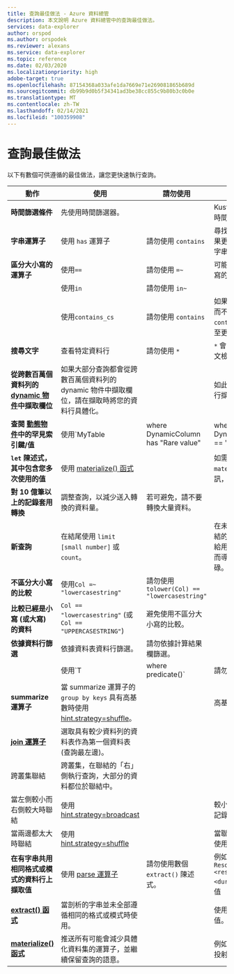 ```yaml
---
title: 查詢最佳做法 - Azure 資料總管
description: 本文說明 Azure 資料總管中的查詢最佳做法。
services: data-explorer
author: orspod
ms.author: orspodek
ms.reviewer: alexans
ms.service: data-explorer
ms.topic: reference
ms.date: 02/03/2020
ms.localizationpriority: high
adobe-target: true
ms.openlocfilehash: 87154368a033afe1da7669e71e269081865b689d
ms.sourcegitcommit: db99b9d0b5f34341ad3be38cc855c9b80b3c0b0e
ms.translationtype: MT
ms.contentlocale: zh-TW
ms.lasthandoff: 02/14/2021
ms.locfileid: "100359908"
---
```

# <a name="query-best-practices"></a>查詢最佳做法

以下有數個可供遵循的最佳做法，讓您更快速執行查詢。

|動作  |使用  |請勿使用  |注意  |
|---------|---------|---------|---------|
| **時間篩選條件** | 先使用時間篩選器。 ||Kusto 已高度最佳化為使用時間篩選條件。| 
|**字串運算子**      | 使用 `has` 運算子     | 請勿使用 `contains`     | 尋找完整權杖時，`has` 的效果更好，因為其不會尋找子字串。   |
|**區分大小寫的運算子**     |  使用`==`       | 請勿使用 `=~`       |  可能的話，請使用區分大小寫的運算子。       |
| | 使用`in` | 請勿使用 `in~`|
|  | 使用`contains_cs`         | 請勿使用 `contains`        | 如果您可使用 `has`/`has_cs`，而不使用 `contains`/`contains_cs`，甚至更好。 |
| **搜尋文字**    |    查看特定資料行     |    請勿使用 `*`    |   `*` 會在所有資料行中進行全文檢索搜尋。    |
| **從跨數百萬個資料列的 [dynamic 物件](./scalar-data-types/dynamic.md)中擷取欄位**    |  如果大部分查詢都會從跨數百萬個資料列的 dynamic 物件中擷取欄位，請在擷取時將您的資料行具體化。      |         | 如此一來，您只需針對資料行擷取付費一次。    |
| **查閱 [動態物件](./scalar-data-types/dynamic.md)中的罕見索引鍵/值**    |  使用`MyTable | where DynamicColumn has "Rare value" | where DynamicColumn.SomeKey == "Rare value"` | 請勿使用 `MyTable | where DynamicColumn.SomeKey == "Rare value"` | 如此一來，您就可以篩選出大部分的記錄，並且只執行其他的 JSON 剖析。 |
| **`let` 陳述式，其中包含您多次使用的值** | 使用 [materialize() 函式](./materializefunction.md) |  |   如需如何使用 `materialize()` 的詳細資訊，請參閱 [materialize()](materializefunction.md)。|
| **對 10 億筆以上的記錄套用轉換**| 調整查詢，以減少送入轉換的資料量。| 若可避免，請不要轉換大量資料。 | |
| **新查詢** | 在結尾使用 `limit [small number]` 或 `count`。 | |     在未知的資料集上執行未繫結的查詢可能會產生要傳回給用戶端的數 GB 結果，進而導致回應緩慢及叢集忙碌。|
| **不區分大小寫的比較** | 使用`Col =~ "lowercasestring"` | 請勿使用 `tolower(Col) == "lowercasestring"` |
| **比較已經是小寫 (或大寫) 的資料** | `Col == "lowercasestring"` (或 `Col == "UPPERCASESTRING"`) | 避免使用不區分大小寫的比較。||
| **依據資料行篩選** |  依據資料表資料行篩選。|請勿依據計算結果欄篩選。 | |
| | 使用`T | where predicate(<expression>)` | 請勿使用 `T | extend _value = <expression> | where predicate(_value)` ||
| **summarize 運算子** |  當 summarize 運算子的 `group by keys` 具有高基數時使用 [hint.strategy=shuffle](./shufflequery.md)。 | | 高基數理想上高於 1 百萬。|
|**[join 運算子](./joinoperator.md)** | 選取具有較少資料列的資料表作為第一個資料表 (查詢最左邊)。 ||
| 跨叢集聯結 |跨叢集，在聯結的「右」側執行查詢，大部分的資料都位於聯結中。 ||
|當左側較小而右側較大時聯結 | 使用 [hint.strategy=broadcast](./broadcastjoin.md) || 較小是指最多 100,000 筆記錄。 |
|當兩邊都太大時聯結 | 使用 [hint.strategy=shuffle](./shufflequery.md) || 當聯結索引鍵具有高基數時使用。|
|**在有字串共用相同格式或模式的資料行上擷取值**|  使用 [parse 運算子](./parseoperator.md) | 請勿使用數個 `extract()` 陳述式。  | 例如，`"Time = <time>, ResourceId = <resourceId>, Duration = <duration>, ...."` 之類的值
|**[extract() 函式](./extractfunction.md)**| 當剖析的字串並未全部遵循相同的格式或模式時使用。| |使用 REGEX 來擷取必要的值。|
| **[materialize() 函式](./materializefunction.md)** | 推送所有可能會減少具體化資料集的運算子，並繼續保留查詢的語意。 | |例如，使用篩選條件，或僅投射必要的資料行。

